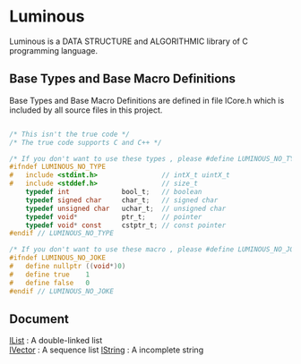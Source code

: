 # Luminous
Luminous is a DATA STRUCTURE and ALGORITHMIC library of C programming language.

## Base Types and Base Macro Definitions
Base Types and Base Macro Definitions are defined in file lCore.h 
which is included by all source files in this project.
```C

/* This isn't the true code */
/* The true code supports C and C++ */

/* If you don't want to use these types , please #define LUMINOUS_NO_TYPE */
#ifndef LUMINOUS_NO_TYPE
#	include <stdint.h>                // intX_t uintX_t
#	include <stddef.h>                // size_t
	typedef int             bool_t;   // boolean
	typedef signed char     char_t;   // signed char
	typedef unsigned char   uchar_t;  // unsigned char
	typedef void*           ptr_t;    // pointer
	typedef void* const     cstptr_t; // const pointer
#endif // LUMINOUS_NO_TYPE

/* If you don't want to use these macro , please #define LUMINOUS_NO_JOKE */
#ifndef LUMINOUS_NO_JOKE
#	define nullptr ((void*)0)
#	define true    1
#	define false   0
#endif // LUMINOUS_NO_JOKE
```


## Document
[lList](doc/lList.md) : A double-linked list    
[lVector](doc/lVector.md) : A sequence list
[lString](doc/lString.md) : A incomplete string
